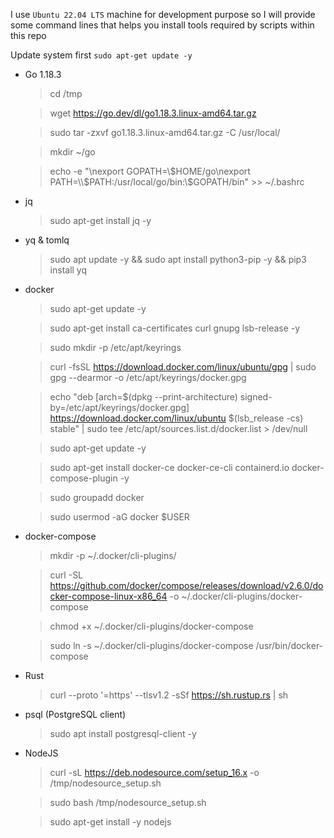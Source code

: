 I use `Ubuntu 22.04 LTS` machine for development purpose so I will provide some command lines that helps you install tools required by scripts within this repo

Update system first `sudo apt-get update -y`

- Go 1.18.3
    > cd /tmp

    > wget https://go.dev/dl/go1.18.3.linux-amd64.tar.gz

    > sudo tar -zxvf go1.18.3.linux-amd64.tar.gz -C /usr/local/

    > mkdir ~/go

    > echo -e "\nexport GOPATH=\\$HOME/go\nexport PATH=\\$PATH:/usr/local/go/bin:\\$GOPATH/bin" >> ~/.bashrc

- jq
    > sudo apt-get install jq -y

- yq & tomlq
    > sudo apt update -y && sudo apt install python3-pip -y && pip3 install yq

- docker
    > sudo apt-get update -y

    > sudo apt-get install ca-certificates curl gnupg lsb-release -y

    > sudo mkdir -p /etc/apt/keyrings
 
    > curl -fsSL https://download.docker.com/linux/ubuntu/gpg | sudo gpg --dearmor -o /etc/apt/keyrings/docker.gpg

    > echo "deb [arch=$(dpkg --print-architecture) signed-by=/etc/apt/keyrings/docker.gpg] https://download.docker.com/linux/ubuntu $(lsb_release -cs) stable" | sudo tee /etc/apt/sources.list.d/docker.list > /dev/null

    > sudo apt-get update -y

    > sudo apt-get install docker-ce docker-ce-cli containerd.io docker-compose-plugin -y

    > sudo groupadd docker

    > sudo usermod -aG docker $USER

- docker-compose
    > mkdir -p ~/.docker/cli-plugins/
    
    > curl -SL https://github.com/docker/compose/releases/download/v2.6.0/docker-compose-linux-x86_64 -o ~/.docker/cli-plugins/docker-compose

    > chmod +x ~/.docker/cli-plugins/docker-compose

    > sudo ln -s ~/.docker/cli-plugins/docker-compose /usr/bin/docker-compose

- Rust
    > curl --proto '=https' --tlsv1.2 -sSf https://sh.rustup.rs | sh

- psql (PostgreSQL client)
    > sudo apt install postgresql-client -y

- NodeJS
    > curl -sL https://deb.nodesource.com/setup_16.x -o /tmp/nodesource_setup.sh

    > sudo bash /tmp/nodesource_setup.sh

    > sudo apt-get install -y nodejs
